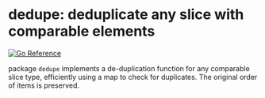 # dedupe: deduplicate any slice with comparable elements

[![Go Reference](https://pkg.go.dev/badge/goki.dev/goki/glop/glop.svg)](https://pkg.go.dev/goki.dev/goki/glop/dedupe)

package `dedupe` implements a de-duplication function for any comparable slice type, efficiently using a map to check for duplicates.  The original order of items is preserved.

